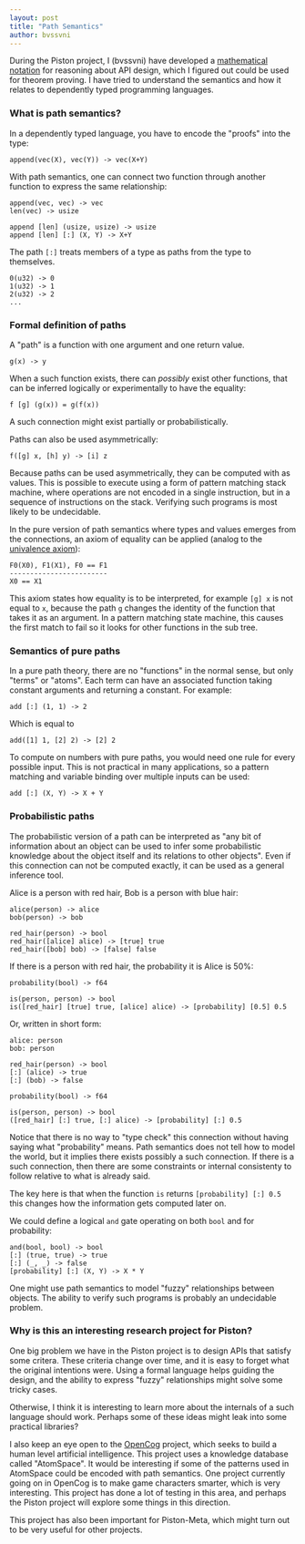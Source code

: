 ```yaml
---
layout: post
title: "Path Semantics"
author: bvssvni
---
```


During the Piston project, I (bvssvni) have developed a [mathematical notation](https://github.com/pistondevelopers/math_notation)
for reasoning about API design, which I figured out could be used for theorem proving.
I have tried to understand the semantics and how it relates to dependently typed programming languages.

### What is path semantics?

In a dependently typed language, you have to encode the "proofs" into the type:

```
append(vec(X), vec(Y)) -> vec(X+Y)
```

With path semantics, one can connect two function through another function to express the same relationship:

```
append(vec, vec) -> vec
len(vec) -> usize

append [len] (usize, usize) -> usize
append [len] [:] (X, Y) -> X+Y
```

The path `[:]` treats members of a type as paths from the type to themselves.

```
0(u32) -> 0
1(u32) -> 1
2(u32) -> 2
...
```

### Formal definition of paths

A "path" is a function with one argument and one return value.

```
g(x) -> y
```

When a such function exists, there can *possibly* exist other functions,
that can be inferred logically or experimentally to have the equality:

```
f [g] (g(x)) = g(f(x))
```

A such connection might exist partially or probabilistically.

Paths can also be used asymmetrically:

```
f([g] x, [h] y) -> [i] z
```

Because paths can be used asymmetrically, they can be computed with as values.
This is possible to execute using a form of pattern matching stack machine,
where operations are not encoded in a single instruction, but in a sequence of instructions on the stack.
Verifying such programs is most likely to be undecidable.

In the pure version of path semantics where types and values emerges from the connections,
an axiom of equality can be applied (analog to the [univalence axiom](https://en.wikipedia.org/wiki/Homotopy_type_theory#Univalence_axiom)):

```
F0(X0), F1(X1), F0 == F1
------------------------
X0 == X1
```

This axiom states how equality is to be interpreted, for example `[g] x` is not equal to `x`,
because the path `g` changes the identity of the function that takes it as an argument.
In a pattern matching state machine, this causes the first match to fail so it looks for other
functions in the sub tree.

### Semantics of pure paths

In a pure path theory, there are no "functions" in the normal sense, but only "terms" or "atoms".
Each term can have an associated function taking constant arguments and returning a constant.
For example:

```
add [:] (1, 1) -> 2
```

Which is equal to

```
add([1] 1, [2] 2) -> [2] 2
```

To compute on numbers with pure paths, you would need one rule for every possible input.
This is not practical in many applications, so a pattern matching and variable binding over multiple inputs can be used:

```
add [:] (X, Y) -> X + Y
```

### Probabilistic paths

The probabilistic version of a path can be interpreted as
"any bit of information about an object can be used to infer some probabilistic
knowledge about the object itself and its relations to other objects".
Even if this connection can not be computed exactly, it can be used as a general inference tool.

Alice is a person with red hair, Bob is a person with blue hair:

```
alice(person) -> alice
bob(person) -> bob

red_hair(person) -> bool
red_hair([alice] alice) -> [true] true
red_hair([bob] bob) -> [false] false
```

If there is a person with red hair, the probability it is Alice is 50%:

```
probability(bool) -> f64

is(person, person) -> bool
is([red_hair] [true] true, [alice] alice) -> [probability] [0.5] 0.5
```

Or, written in short form:

```
alice: person
bob: person

red_hair(person) -> bool
[:] (alice) -> true
[:] (bob) -> false

probability(bool) -> f64

is(person, person) -> bool
([red_hair] [:] true, [:] alice) -> [probability] [:] 0.5
```

Notice that there is no way to "type check" this connection without having saying what "probability" means.
Path semantics does not tell how to model the world, but it implies there exists possibly a such connection.
If there is a such connection, then there are some constraints or internal consistenty to follow
relative to what is already said.

The key here is that when the function `is` returns `[probability] [:] 0.5`
this changes how the information gets computed later on.

We could define a logical `and` gate operating on both `bool` and for probability:

```
and(bool, bool) -> bool
[:] (true, true) -> true
[:] (_, _) -> false
[probability] [:] (X, Y) -> X * Y
```

One might use path semantics to model "fuzzy" relationships between objects.
The ability to verify such programs is probably an undecidable problem.

### Why is this an interesting research project for Piston?

One big problem we have in the Piston project is to design APIs that satisfy some critera.
These criteria change over time, and it is easy to forget what the original intentions were.
Using a formal language helps guiding the design, and the ability to express "fuzzy" relationships
might solve some tricky cases.

Otherwise, I think it is interesting to learn more about the internals of a such language should work.
Perhaps some of these ideas might leak into some practical libraries?

I also keep an eye open to the [OpenCog](http://opencog.org/) project,
which seeks to build a human level artificial intelligence.
This project uses a knowledge database called "AtomSpace".
It would be interesting if some of the patterns used in AtomSpace could be encoded with path semantics.
One project currently going on in OpenCog is to make game characters smarter, which is very interesting.
This project has done a lot of testing in this area, and perhaps the Piston project will explore some things in this direction.

This project has also been important for Piston-Meta, which might turn out to be very useful for other projects.
